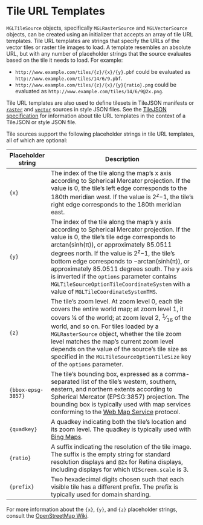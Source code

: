 <!--
  This file is generated.
  Edit platform/darwin/scripts/generate-style-code.js, then run `make darwin-style-code`.
-->
# Tile URL Templates

`MGLTileSource` objects, specifically `MGLRasterSource` and `MGLVectorSource`
objects, can be created using an initializer that accepts an array of tile URL
templates. Tile URL templates are strings that specify the URLs of the vector
tiles or raster tile images to load. A template resembles an absolute URL, but
with any number of placeholder strings that the source evaluates based on the
tile it needs to load. For example:

* `http://www.example.com/tiles/{z}/{x}/{y}.pbf` could be
   evaluated as `http://www.example.com/tiles/14/6/9.pbf`.
* `http://www.example.com/tiles/{z}/{x}/{y}{ratio}.png` could be
   evaluated as `http://www.example.com/tiles/14/6/9@2x.png`.

Tile URL templates are also used to define tilesets in TileJSON manifests or
[`raster`](https://www.mapbox.com/mapbox-gl-js/style-spec/#sources-raster-tiles)
and
[`vector`](https://www.mapbox.com/mapbox-gl-js/style-spec/#sources-vector-tiles)
sources in style JSON files. See the
[TileJSON specification](https://github.com/mapbox/tilejson-spec/tree/master/2.2.0)
for information about tile URL templates in the context of a TileJSON or style
JSON file.

Tile sources support the following placeholder strings in tile URL templates,
all of which are optional:

<table>
<thead>
<tr><th>Placeholder string</th><th>Description</th></tr>
</thead>
<tbody>
<tr>
    <td><code>{x}</code></td>
    <td>The index of the tile along the map’s x axis according to Spherical
       Mercator projection. If the value is 0, the tile’s left edge corresponds
       to the 180th meridian west. If the value is 2<sup><var>z</var></sup>−1,
       the tile’s right edge corresponds to the 180th meridian east.</td>
</tr>
<tr>
    <td><code>{y}</code></td>
    <td>The index of the tile along the map’s y axis according to Spherical
       Mercator projection. If the value is 0, the tile’s tile edge corresponds
       to arctan(sinh(π)), or approximately 85.0511 degrees north. If the value
       is 2<sup><var>z</var></sup>−1, the tile’s bottom edge corresponds to
       −arctan(sinh(π)), or approximately 85.0511 degrees south. The y axis is
       inverted if the <code>options</code> parameter contains
       <code>MGLTileSourceOptionTileCoordinateSystem</code> with a value of
       <code>MGLTileCoordinateSystemTMS</code>.</td>
</tr>
<tr>
    <td><code>{z}</code></td>
    <td>The tile’s zoom level. At zoom level 0, each tile covers the entire
       world map; at zoom level 1, it covers ¼ of the world; at zoom level 2,
       <sup>1</sup>⁄<sub>16</sub> of the world, and so on. For tiles loaded by
       a <code>MGLRasterSource</code> object, whether the tile zoom level
       matches the map’s current zoom level depends on the value of the
       source’s tile size as specified in the
       <code>MGLTileSourceOptionTileSize</code> key of the <code>options</code>
       parameter.</td>
</tr>
<tr>
    <td><code>{bbox-epsg-3857}</code></td>
    <td>The tile’s bounding box, expressed as a comma-separated list of the
       tile’s western, southern, eastern, and northern extents according to
       Spherical Mercator (EPSG:3857) projection. The bounding box is typically
       used with map services conforming to the
       <a href="http://www.opengeospatial.org/standards/wms">Web Map Service</a>
       protocol.</td>
</tr>
<tr>
    <td><code>{quadkey}</code></td>
    <td>A quadkey indicating both the tile’s location and its zoom level. The
       quadkey is typically used with
       <a href="https://msdn.microsoft.com/en-us/library/bb259689.aspx">Bing Maps</a>.
    </td>
</tr>
<tr>
    <td><code>{ratio}</code></td>
    <td>A suffix indicating the resolution of the tile image. The suffix is the
       empty string for standard resolution displays and <code>@2x</code> for
       Retina displays, including displays for which <code>UIScreen.scale</code>
       is 3.
       </td>
</tr>
<tr>
    <td><code>{prefix}</code></td>
    <td>Two hexadecimal digits chosen such that each visible tile has a
       different prefix. The prefix is typically used for domain sharding.</td>
</tr>
</tbody>
</table>

For more information about the `{x}`, `{y}`, and `{z}` placeholder strings,
consult the
[OpenStreetMap Wiki](https://wiki.openstreetmap.org/wiki/Slippy_map_tilenames).
